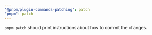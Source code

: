 ```yaml
---
"@pnpm/plugin-commands-patching": patch
"pnpm": patch
---
```


`pnpm patch` should print instructions about how to commit the changes.
